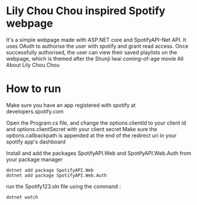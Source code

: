 # Lily Chou Chou inspired Spotify webpage
It's a simple webpage made with ASP.NET core and SpotifyAPI-Net API. 
It uses OAuth to authorise the user with spotify and grant read access. 
Once successfully authorised, the user can view their saved playlists on the webpage, which is themed after the Shunji Iwai coming-of-age
movie All About Lily Chou Chou

# How to run
Make sure you have an app registered with spotify at developers.spotify.com

Open the Program.cs file, and change the options.clientId to your client id and options.clientSecret with your client secret
Make sure the options.callbackpath is appended at the end of the redirect uri in your spotify app's dashboard

Install and add the packages SpotifyAPI.Web and SpotifyAPI.Web.Auth from your package manager
```
dotnet add package SpotifyAPI.Web
dotnet add package SpotifyAPI.Web.Auth
```
run the Spotify123.sln file using the command :
```
dotnet watch
``` 
